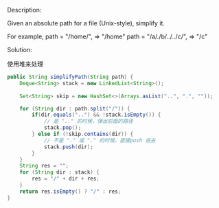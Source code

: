 Description:

Given an absolute path for a file (Unix-style), simplify it.

For example,
path = "/home/", => "/home"
path = "/a/./b/../../c/", => "/c"

Solution:

使用堆来处理

```java
public String simplifyPath(String path) {
    Deque<String> stack = new LinkedList<String>();
    
    Set<String> skip = new HashSet<>(Arrays.asList("..", ".", ""));

    for (String dir : path.split("/")) {
        if(dir.equals("..") && !stack.isEmpty()) {
            // 是 ".." 的时候，弹出前面的路径
            stack.pop();
        } else if (!skip.contains(dir)) {
            // 不是 "." 或 "." 的时候，直接push 进去
            stack.push(dir);
        }
    }
    String res = "";
    for (String dir : stack) {
        res = "/" + dir + res;
    }
    return res.isEmpty() ? "/" : res;
}
```
